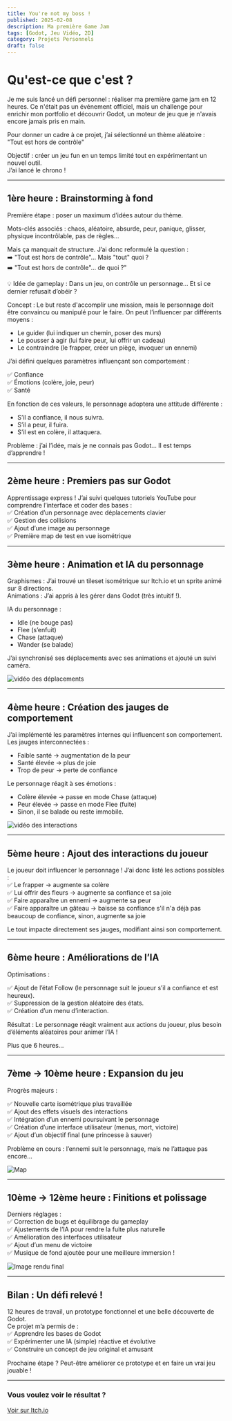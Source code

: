 ```yaml
---
title: You're not my boss !
published: 2025-02-08
description: Ma première Game Jam
tags: [Godot, Jeu Vidéo, 2D]
category: Projets Personnels
draft: false
---
```


# Qu'est-ce que c'est ?

Je me suis lancé un défi personnel : réaliser ma première game jam en 12 heures. Ce n'était pas un événement officiel, mais un challenge pour enrichir mon portfolio et découvrir Godot, un moteur de jeu que je n'avais encore jamais pris en main.

Pour donner un cadre à ce projet, j’ai sélectionné un thème aléatoire :  
 "Tout est hors de contrôle"

Objectif : créer un jeu fun en un temps limité tout en expérimentant un nouvel outil.  
 J’ai lancé le chrono !

---

## 1ère heure : Brainstorming à fond

Première étape : poser un maximum d’idées autour du thème.

Mots-clés associés : chaos, aléatoire, absurde, peur, panique, glisser, physique incontrôlable, pas de règles...

Mais ça manquait de structure. J’ai donc reformulé la question :  
 ➡️ "Tout est hors de contrôle"... Mais "tout" quoi ?  
 ➡️ "Tout est hors de contrôle"... de quoi ?"  

💡 Idée de gameplay : Dans un jeu, on contrôle un personnage… Et si ce dernier refusait d’obéir ?

Concept : Le but reste d'accomplir une mission, mais le personnage doit être convaincu ou manipulé pour le faire. On peut l’influencer par différents moyens :

- Le guider (lui indiquer un chemin, poser des murs)
- Le pousser à agir (lui faire peur, lui offrir un cadeau)
- Le contraindre (le frapper, créer un piège, invoquer un ennemi)

J’ai défini quelques paramètres influençant son comportement : 

 ✅ Confiance  
 ✅ Émotions (colère, joie, peur)  
 ✅ Santé

En fonction de ces valeurs, le personnage adoptera une attitude différente : 

- S’il a confiance, il nous suivra.
- S’il a peur, il fuira.
- S’il est en colère, il attaquera.

Problème : j’ai l’idée, mais je ne connais pas Godot… Il est temps d’apprendre !

---

## 2ème heure : Premiers pas sur Godot

Apprentissage express ! J’ai suivi quelques tutoriels YouTube pour comprendre l’interface et coder des bases :  
 ✅ Création d’un personnage avec déplacements clavier  
 ✅ Gestion des collisions  
 ✅ Ajout d’une image au personnage  
 ✅ Première map de test en vue isométrique

---

## 3ème heure : Animation et IA du personnage

Graphismes : J’ai trouvé un tileset isométrique sur Itch.io et un sprite animé sur 8 directions.  
Animations : J’ai appris à les gérer dans Godot (très intuitif !).

IA du personnage :

- Idle (ne bouge pas)
- Flee (s’enfuit)
- Chase (attaque)
- Wander (se balade)

J’ai synchronisé ses déplacements avec ses animations et ajouté un suivi caméra.

![vidéo des déplacements](video_1.gif)

---

## 4ème heure : Création des jauges de comportement

J’ai implémenté les paramètres internes qui influencent son comportement.  
Les jauges interconnectées :

- Faible santé → augmentation de la peur
- Santé élevée → plus de joie
- Trop de peur → perte de confiance

Le personnage réagit à ses émotions :

- Colère élevée → passe en mode Chase (attaque)
- Peur élevée → passe en mode Flee (fuite)
- Sinon, il se balade ou reste immobile.

![vidéo des interactions](video_2.gif)

---

## 5ème heure : Ajout des interactions du joueur

Le joueur doit influencer le personnage ! J’ai donc listé les actions possibles :  
 ✅ Le frapper → augmente sa colère  
 ✅ Lui offrir des fleurs → augmente sa confiance et sa joie  
 ✅ Faire apparaître un ennemi → augmente sa peur  
 ✅ Faire apparaître un gâteau → baisse sa confiance s'il n'a déjà pas beaucoup de confiance, sinon, augmente sa joie

Le tout impacte directement ses jauges, modifiant ainsi son comportement.

---

## 6ème heure : Améliorations de l’IA

Optimisations :

 ✅ Ajout de l’état Follow (le personnage suit le joueur s’il a confiance et est heureux).  
 ✅ Suppression de la gestion aléatoire des états.  
 ✅ Création d’un menu d’interaction.

Résultat : Le personnage réagit vraiment aux actions du joueur, plus besoin d’éléments aléatoires pour animer l’IA !

Plus que 6 heures...

---

## 7ème → 10ème heure : Expansion du jeu

Progrès majeurs :

 ✅ Nouvelle carte isométrique plus travaillée  
 ✅ Ajout des effets visuels des interactions  
 ✅ Intégration d’un ennemi poursuivant le personnage  
 ✅ Création d’une interface utilisateur (menus, mort, victoire)  
 ✅ Ajout d’un objectif final (une princesse à sauver)

Problème en cours : l’ennemi suit le personnage, mais ne l’attaque pas encore...

![Map](map.png)

---

## 10ème → 12ème heure : Finitions et polissage

Derniers réglages :  
 ✅ Correction de bugs et équilibrage du gameplay  
 ✅ Ajustements de l’IA pour rendre la fuite plus naturelle  
 ✅ Amélioration des interfaces utilisateur  
 ✅ Ajout d’un menu de victoire  
 ✅ Musique de fond ajoutée pour une meilleure immersion !

![Image rendu final](game.png)

---

## Bilan : Un défi relevé !

12 heures de travail, un prototype fonctionnel et une belle découverte de Godot.  
 Ce projet m’a permis de :  
 ✅ Apprendre les bases de Godot  
 ✅ Expérimenter une IA (simple) réactive et évolutive  
 ✅ Construire un concept de jeu original et amusant

Prochaine étape ? Peut-être améliorer ce prototype et en faire un vrai jeu jouable !

---

### Vous voulez voir le résultat ?

[Voir sur Itch.io](https://ilanou.itch.io/youre-not-my-boss)